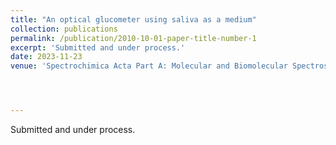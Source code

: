 ```yaml
---
title: "An optical glucometer using saliva as a medium"
collection: publications
permalink: /publication/2010-10-01-paper-title-number-1
excerpt: 'Submitted and under process.'
date: 2023-11-23
venue: 'Spectrochimica Acta Part A: Molecular and Biomolecular Spectroscopy'




---
```


Submitted and under process.

